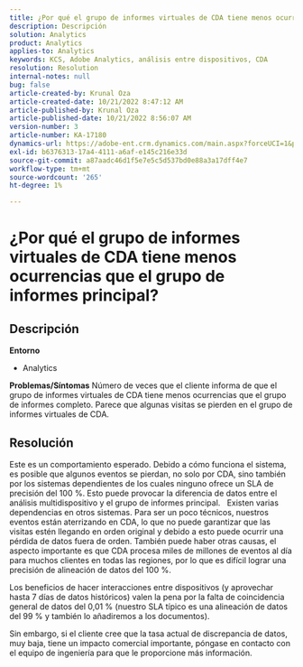 ```yaml
---
title: ¿Por qué el grupo de informes virtuales de CDA tiene menos ocurrencias que el grupo de informes principal?
description: Descripción
solution: Analytics
product: Analytics
applies-to: Analytics
keywords: KCS, Adobe Analytics, análisis entre dispositivos, CDA
resolution: Resolution
internal-notes: null
bug: false
article-created-by: Krunal Oza
article-created-date: 10/21/2022 8:47:12 AM
article-published-by: Krunal Oza
article-published-date: 10/21/2022 8:56:07 AM
version-number: 3
article-number: KA-17180
dynamics-url: https://adobe-ent.crm.dynamics.com/main.aspx?forceUCI=1&pagetype=entityrecord&etn=knowledgearticle&id=e6ec45f4-1c51-ed11-bba2-0022480867fb
exl-id: b6376313-17a4-4111-a6af-e145c216e33d
source-git-commit: a87aadc46d1f5e7e5c5d537bd0e88a3a17dff4e7
workflow-type: tm+mt
source-wordcount: '265'
ht-degree: 1%

---
```


# ¿Por qué el grupo de informes virtuales de CDA tiene menos ocurrencias que el grupo de informes principal?

## Descripción

<b>Entorno</b>
- Analytics



<b>Problemas/Síntomas</b>
Número de veces que el cliente informa de que el grupo de informes virtuales de CDA tiene menos ocurrencias que el grupo de informes completo. Parece que algunas visitas se pierden en el grupo de informes virtuales de CDA.


## Resolución


Este es un comportamiento esperado. Debido a cómo funciona el sistema, es posible que algunos eventos se pierdan, no solo por CDA, sino también por los sistemas dependientes de los cuales ninguno ofrece un SLA de precisión del 100 %. Esto puede provocar la diferencia de datos entre el análisis multidispositivo y el grupo de informes principal.
 
Existen varias dependencias en otros sistemas. Para ser un poco técnicos, nuestros eventos están aterrizando en CDA, lo que no puede garantizar que las visitas estén llegando en orden original y debido a esto puede ocurrir una pérdida de datos fuera de orden. También puede haber otras causas, el aspecto importante es que CDA procesa miles de millones de eventos al día para muchos clientes en todas las regiones, por lo que es difícil lograr una precisión de alineación de datos del 100 %.

Los beneficios de hacer interacciones entre dispositivos (y aprovechar hasta 7 días de datos históricos) valen la pena por la falta de coincidencia general de datos del 0,01 % (nuestro SLA típico es una alineación de datos del 99 % y también lo añadiremos a los documentos).

Sin embargo, si el cliente cree que la tasa actual de discrepancia de datos, muy baja, tiene un impacto comercial importante, póngase en contacto con el equipo de ingeniería para que le proporcione más información.
